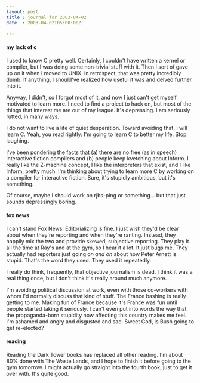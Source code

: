 ```yaml
---
layout: post
title : journal for 2003-04-02
date  : 2003-04-02T05:00:00Z

---
```

<h4>my lack of c</h4>I used to know C pretty well.  Certainly, I couldn't have written a kernel or compiler, but I was doing some non-trivial stuff with it.  Then I sort of gave up on it when I moved to UNIX.  In retrospect, that was pretty incredibly dumb. If anything, I should've realized how useful it was and delved further into it.

Anyway, I didn't, so I forgot most of it, and now I just can't get myself motivated to learn more.  I need to find a project to hack on, but most of the things that interest me are out of my league.  It's depressing.  I am seriously rutted, in many ways.

I do not want to live a life of quiet desperation.  Toward avoiding that, I will learn C.  Yeah, you read rightly:  I'm going to learn C to better my life. Stop laughing.

I've been pondering the facts that (a) there are no free (as in speech) interactive fiction compilers and (b) people keep kvetching about Inform.  I really like the Z-machine concept, I like the interpreters that exist, and I like Inform, pretty much.  I'm thinking about trying to learn more C by working on a compiler for interactive fiction.  Sure, it's stupidly ambitious, but it's something. 

Of course, maybe I should work on rjbs-ping or something... but that just sounds depressingly boring.<h4>fox news</h4>I can't stand Fox News.  Editorializing is fine.  I just wish they'd be clear about when they're reporting and when they're ranting.  Instead, they happily mix the two and provide skewed, subjective reporting.  They play it all the time at Ray's and at the gym, so I hear it a lot.  It just bugs me.  They actually had reporters just going <em>on and on</em> about how Peter Arnett is stupid.  That's the word they used.  They used it repeatedly.

I really do think, frequently, that objective journalism is dead.  I think it was a real thing once, but I don't think it's really around much anymore.

I'm avoiding political discussion at work, even with those co-workers with whom I'd normally discuss that kind of stuff.  The France bashing is really getting to me.  Making fun of France because it's France was fun until people started taking it seriously.  I can't even put into words the way that the propaganda-born stupidity now affecting this country makes me feel.  I'm ashamed and angry and disgusted and sad.  Sweet God, is Bush going to get re-elected?<h4>reading</h4>Reading the Dark Tower books has replaced all other reading.  I'm about 80% done with The Waste Lands, and I hope to finish it before going to the gym tomorrow.  I might actually go straight into the fourth book, just to get it over with.  It's quite good.

